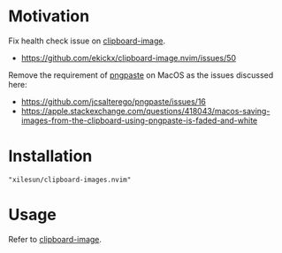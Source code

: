 # Motivation

Fix health check issue on [clipboard-image](https://github.com/ekickx/clipboard-image.nvim).

- https://github.com/ekickx/clipboard-image.nvim/issues/50

Remove the requirement of [pngpaste](https://github.com/jcsalterego/pngpaste) on MacOS as the issues discussed here:

- https://github.com/jcsalterego/pngpaste/issues/16
- https://apple.stackexchange.com/questions/418043/macos-saving-images-from-the-clipboard-using-pngpaste-is-faded-and-white

# Installation

```
"xilesun/clipboard-images.nvim"
```

# Usage

Refer to [clipboard-image](https://github.com/ekickx/clipboard-image.nvim).
